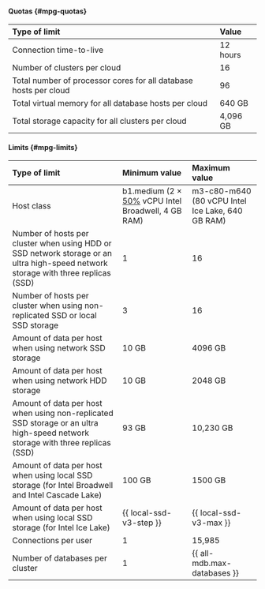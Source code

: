 #### Quotas {#mpg-quotas}

| Type of limit                                                                | Value |
|:-------------------------------------------------------------------------------|:---------|
| Connection time-to-live                                                        | 12 hours |
| Number of clusters per cloud                                            | 16       |
| Total number of processor cores for all database hosts per cloud | 96       |
| Total virtual memory for all database hosts per cloud   | 640 GB   |
| Total storage capacity for all clusters per cloud                     | 4,096 GB  |

#### Limits {#mpg-limits}

| Type of limit                                                                                                               | Minimum value                                                                            | Maximum value                            |
|:------------------------------------------------------------------------------------------------------------------------------|:------------------------------------------------------------------------------------------------|:-------------------------------------------------|
| Host class                                                                                                                   | b1.medium (2 × [50%](../../compute/concepts/performance-levels.md) vCPU Intel Broadwell, 4 GB RAM) | m3-c80-m640 (80 vCPU Intel Ice Lake, 640 GB RAM) |
| Number of hosts per cluster when using HDD or SSD network storage or an ultra high-speed network storage with three replicas (SSD) | 1                                                                                               | 16                                               |
| Number of hosts per cluster when using non-replicated SSD or local SSD storage            | 3                                                                                               | 16                                               |
| Amount of data per host when using network SSD storage                                                       | 10 GB                                                                                           | 4096 GB                                          |
| Amount of data per host when using network HDD storage                                                       | 10 GB                                                                                           | 2048 GB                                          |
| Amount of data per host when using non-replicated SSD storage or an ultra high-speed network storage with three replicas (SSD) | 93 GB                                                                                           | 10,230 GB                                         |
| Amount of data per host when using local SSD storage (for Intel Broadwell and Intel Cascade Lake) | 100 GB                                                                                          | 1500 GB                                          |
| Amount of data per host when using local SSD storage (for Intel Ice Lake)                      | {{ local-ssd-v3-step }}                                                                         | {{ local-ssd-v3-max }}                           |
| Connections per user                                                                                        | 1                                                                                               | 15,985                                            |
| Number of databases per cluster                                                                                        | 1                                                                                               | {{ all-mdb.max-databases }}                                             |